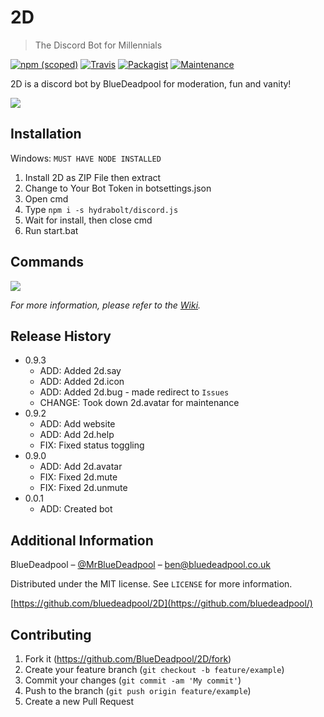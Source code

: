 # 2D
> The Discord Bot for Millennials

[![npm (scoped)](https://img.shields.io/npm/v/@cycle/core.svg?style=flat-square)]()
[![Travis](https://img.shields.io/travis/rust-lang/rust.svg?style=flat-square)](http://github.com/BlueDeadpool/2D)
[![Packagist](https://img.shields.io/packagist/l/doctrine/orm.svg?style=flat-square)]()
[![Maintenance](https://img.shields.io/maintenance/yes/2017.svg?style=flat-square)]()
<!-- [![NPM Version][npm-image]][npm-url]
[![Build Status][travis-image]][travis-url]
[![Downloads Stats][npm-downloads]][npm-url] -->

2D is a discord bot by BlueDeadpool for moderation, fun and vanity!

![](http://screenshots.bluedeadpool.co.uk/Discord_2017-12-28_17-06-10.png)

## Installation

Windows:
```MUST HAVE NODE INSTALLED```
1. Install 2D as ZIP File then extract
2. Change to Your Bot Token in botsettings.json
3. Open cmd
4. Type ```npm i -s hydrabolt/discord.js```
5. Wait for install, then close cmd
6. Run start.bat

## Commands

![](http://screenshots.bluedeadpool.co.uk/chrome_2017-12-28_17-07-27.png)

_For more information, please refer to the [Wiki][wiki]._

## Release History

* 0.9.3
    * ADD: Added 2d.say
    * ADD: Added 2d.icon
    * ADD: Added 2d.bug - made redirect to ```Issues```
    * CHANGE: Took down 2d.avatar for maintenance
* 0.9.2
    * ADD: Add website
    * ADD: Add 2d.help
    * FIX: Fixed status toggling
* 0.9.0
    * ADD: Add 2d.avatar
    * FIX: Fixed 2d.mute
    * FIX: Fixed 2d.unmute
* 0.0.1
    * ADD: Created bot

## Additional Information

BlueDeadpool – [@MrBlueDeadpool](https://twitter.com/mrbluedeadpool) – ben@bluedeadpool.co.uk

Distributed under the MIT license. See ``LICENSE`` for more information.

[https://github.com/bluedeadpool/2D](https://github.com/bluedeadpool/)

## Contributing

1. Fork it (<https://github.com/BlueDeadpool/2D/fork>)
2. Create your feature branch (`git checkout -b feature/example`)
3. Commit your changes (`git commit -am 'My commit'`)
4. Push to the branch (`git push origin feature/example`)
5. Create a new Pull Request

<!-- Markdown link & img dfn's -->
[npm-image]: https://img.shields.io/npm/v/datadog-metrics.svg?style=flat-square
[npm-url]: https://npmjs.org/package/datadog-metrics
[npm-downloads]: https://img.shields.io/npm/dm/datadog-metrics.svg?style=flat-square
[travis-image]: https://img.shields.io/travis/dbader/node-datadog-metrics/master.svg?style=flat-square
[travis-url]: https://travis-ci.org/dbader/node-datadog-metrics
[wiki]: https://github.com/bluedeadpool/2d/wiki
